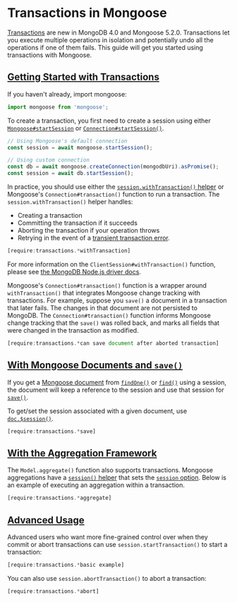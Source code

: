 # Transactions in Mongoose

[Transactions](https://www.mongodb.com/transactions) are new in MongoDB
4.0 and Mongoose 5.2.0. Transactions let you execute multiple operations
in isolation and potentially undo all the operations if one of them fails.
This guide will get you started using transactions with Mongoose.

<h2 id="getting-started-with-transactions"><a href="#getting-started-with-transactions">Getting Started with Transactions</a></h2>

If you haven't already, import mongoose:
```javascript
import mongoose from 'mongoose';
```

To create a transaction, you first need to create a session using either [`Mongoose#startSession`](/docs/api/mongoose.html#mongoose_Mongoose-startSession)
or [`Connection#startSession()`](/docs/api/connection.html#connection_Connection-startSession).

```javascript
// Using Mongoose's default connection
const session = await mongoose.startSession();

// Using custom connection
const db = await mongoose.createConnection(mongodbUri).asPromise();
const session = await db.startSession();
```

In practice, you should use either the [`session.withTransaction()` helper](https://mongodb.github.io/node-mongodb-native/3.2/api/ClientSession.html#withTransaction)
or Mongoose's `Connection#transaction()` function to run a transaction. The `session.withTransaction()` helper handles:

- Creating a transaction
- Committing the transaction if it succeeds
- Aborting the transaction if your operation throws
- Retrying in the event of a [transient transaction error](https://stackoverflow.com/questions/52153538/what-is-a-transienttransactionerror-in-mongoose-or-mongodb).

```javascript
[require:transactions.*withTransaction]
```

For more information on the `ClientSession#withTransaction()` function, please see
[the MongoDB Node.js driver docs](https://mongodb.github.io/node-mongodb-native/3.2/api/ClientSession.html#withTransaction).

Mongoose's `Connection#transaction()` function is a wrapper around `withTransaction()` that
integrates Mongoose change tracking with transactions.
For example, suppose you `save()` a document in a transaction that later fails.
The changes in that document are not persisted to MongoDB.
The `Connection#transaction()` function informs Mongoose change tracking that the `save()` was rolled back, and marks all fields that were changed in the transaction as modified.

```javascript
[require:transactions.*can save document after aborted transaction]
```

<h2 id="with-mongoose-documents-and-save"><a href="#with-mongoose-documents-and-save">With Mongoose Documents and <code>save()</code></a></h2>

If you get a [Mongoose document](/docs/documents.html) from [`findOne()`](/docs/api.html#findone_findOne)
or [`find()`](/docs/api.html#find_find) using a session, the document will
keep a reference to the session and use that session for [`save()`](/docs/api.html#document_Document-save).

To get/set the session associated with a given document, use [`doc.$session()`](/docs/api.html#document_Document-$session).

```javascript
[require:transactions.*save]
```

<h2 id="with-the-aggregation-framework"><a href="#with-the-aggregation-framework">With the Aggregation Framework</a></h2>

The `Model.aggregate()` function also supports transactions. Mongoose
aggregations have a [`session()` helper](/docs/api.html#aggregate_Aggregate-session)
that sets the [`session` option](/docs/api.html#aggregate_Aggregate-option).
Below is an example of executing an aggregation within a transaction.

```javascript
[require:transactions.*aggregate]
```

<h2 id="advanced-usage"><a href="#advanced-usage">Advanced Usage</a></h2>

Advanced users who want more fine-grained control over when they commit or abort transactions
can use `session.startTransaction()` to start a transaction:

```javascript
[require:transactions.*basic example]
```

You can also use `session.abortTransaction()` to abort a transaction:

```javascript
[require:transactions.*abort]
```
